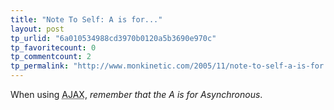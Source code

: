 ```yaml
---
title: "Note To Self: A is for..."
layout: post
tp_urlid: "6a010534988cd3970b0120a5b3690e970c"
tp_favoritecount: 0
tp_commentcount: 2
tp_permalink: "http://www.monkinetic.com/2005/11/note-to-self-a-is-for.html"
---
```

When using <acronym title="Asynchronous JavaScript And XML">AJAX</acronym>, *remember that the A is for Asynchronous*.
